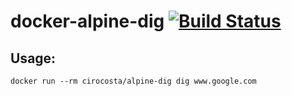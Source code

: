 # docker-alpine-dig [![Build Status](https://travis-ci.org/cirocosta/docker-alpine-dig.svg?branch=master)](https://travis-ci.org/cirocosta/docker-alpine-dig)

## Usage:

  ```
  docker run --rm cirocosta/alpine-dig dig www.google.com
  ```
